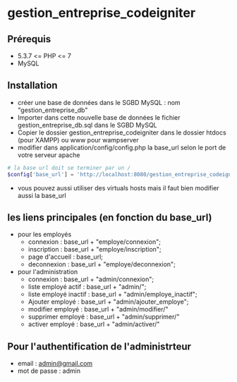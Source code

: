# gestion_entreprise_codeigniter

## Prérequis
* 5.3.7 <= PHP <= 7
* MySQL

## Installation
* créer une base de données dans le SGBD MySQL : nom "gestion_entreprise_db"
* Importer dans cette nouvelle base de données le fichier gestion_entreprise_db.sql dans le SGBD MySQL
* Copier le dossier gestion_entreprise_codeigniter dans le dossier htdocs (pour XAMPP) ou www pour wampserver
* modifier dans application/config/config.php la base_url selon le port de votre serveur apache
```php
# la base url doit se terminer par un /
$config['base_url'] = 'http://localhost:8080/gestion_entreprise_codeigniter/';
```
* vous pouvez aussi utiliser des virtuals hosts mais il faut bien modifier aussi la base_url


## les liens principales (en fonction du base_url)
* pour les employés
  * connexion : base_url + "employe/connexion";
  * inscription : base_url + "employe/inscription";
  * page d'accueil : base_url;
  * deconnexion : base_url + "employe/deconnexion";
* pour l'administration
  * connexion : base_url + "admin/connexion";
  * liste employé actif : base_url + "admin/";
  * liste employé inactif : base_url + "admin/employe_inactif";
  * Ajouter employé : base_url + "admin/ajouter_employe";
  * modifier employé : base_url + "admin/modifier/<matricule>"
  * supprimer employé : base_url + "admin/supprimer/<matricule>"
  * activer employé : base_url + "admin/activer/<matricule>"

## Pour l'authentification de l'administrteur
* email : admin@gmail.com
* mot de passe : admin

